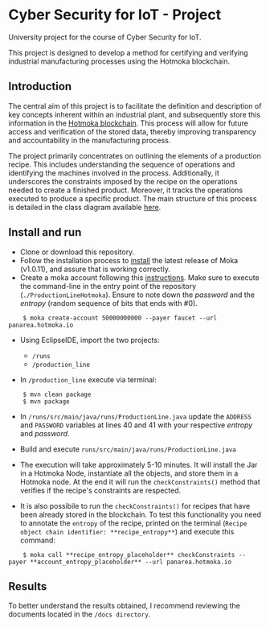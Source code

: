 # Cyber Security for IoT - Project 

University project for the course of Cyber Security for IoT.

This project is designed to develop a method for certifying and verifying industrial manufacturing processes using the Hotmoka blockchain.

## Introduction
The central aim of this project is to facilitate the definition and description of key concepts inherent within an industrial plant, and subsequently store this information in the [Hotmoka blockchain](https://github.com/Hotmoka/hotmoka). This process will allow for future access and verification of the stored data, thereby improving transparency and accountability in the manufacturing process.

The project primarily concentrates on outlining the elements of a production recipe. This includes understanding the sequence of operations and identifying the machines involved in the process. Additionally, it underscores the constraints imposed by the recipe on the operations needed to create a finished product. Moreover, it tracks the operations executed to produce a specific product. The main structure of this process is detailed in the class diagram available [here](https://github.com/MarioLibro/ProductionLineHotmoka/blob/main/uml.png).

## Install and run

- Clone or download this repository.
- Follow the installation process to [install](https://github.com/Hotmoka/hotmoka#moka) the latest release of Moka (v1.0.11), and assure that is working correctly.
- Create a moka account following this [instructions](https://github.com/Hotmoka/hotmoka#creation-of-a-first-account). Make sure to execute the command-line in the entry point of the repository (`./ProductionLineHotmoka`).
Ensure to note down the *password* and the *entropy* (random sequence of bits that ends with #0).

```shell
    $ moka create-account 50000000000 --payer faucet --url panarea.hotmoka.io
```

- Using EclipseIDE, import the two projects:
  - `/runs`
  - `/production_line`

- In `/production_line` execute via terminal:

```shell
    $ mvn clean package
    $ mvn package
```

- In `/runs/src/main/java/runs/ProductionLine.java` update the `ADDRESS` and `PASSWORD` variables at lines 40 and 41 with your respective *entropy* and *password*.

- Build and execute `runs/src/main/java/runs/ProductionLine.java`
- The execution will take approximately 5-10 minutes. It will install the Jar in a Hotmoka Node, instantiate all the objects, and store them in a Hotmoka node. At the end it will run the `checkConstraints()` method that verifies if the recipe's constraints are respected.
- It is also possibile to run the `checkConstraints()` for recipes that have been already stored in the blockchain. To test this functionality you need to annotate the `entropy` of the recipe, printed on the terminal (`Recipe object chain identifier: **recipe_entropy**`) and execute this command:

```shell
    $ moka call **recipe_entropy_placeholder** checkConstraints --payer **account_entropy_placeholder** --url panarea.hotmoka.io
```

## Results

To better understand the results obtained, I recommend reviewing the documents located in the `/docs directory`.


